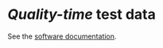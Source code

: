 # *Quality-time* test data

See the [software documentation](https://quality-time.readthedocs.io/en/latest/software.html#test-data).
